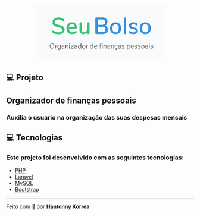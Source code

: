 <h1 align="center">
    <img alt="SeuBolso" title="#seubolso" src="/public/seu_bolso.png" width="350px" />
</h1>

## 💻 Projeto

<h2>Organizador de finanças pessoais</h2>
<h3>Auxilia o usuário na organização das suas despesas mensais</h3>

## 💻 Tecnologias

<h3>Este projeto foi desenvolvido com as seguintes tecnologias:</h3>

-   [PHP](https://www.php.net)
-   [Laravel](https://laravel.com/)
-   [MySQL](https://www.mysql.com)
-   [Bootstrap](https://getbootstrap.com)

---

Feito com 💜 por <a href="https://www.linkedin.com/in/hantonny-korrea-2853911a0/"><b>Hantonny Korrea</b></a>

